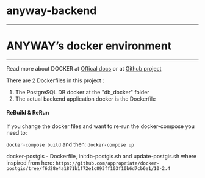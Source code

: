 # anyway-backend


------

# ANYWAY’s docker environment
-----------------------

Read more about DOCKER at [Offical docs](https://docs.docker.com/) or at [Github project](https://github.com/docker/docker)

There are 2 Dockerfiles in this project :
1) The PostgreSQL DB docker at the "db_docker" folder
2) The actual backend application docker is the Dockerfile


#### ReBuild & ReRun
If you change the docker files and want to re-run the docker-compose you need to:

`docker-compose build` and then: `docker-compose up`


docker-postgis - Dockerfile, initdb-postgis.sh and update-postgis.sh where inspired from here:
`https://github.com/appropriate/docker-postgis/tree/f6d28e4a1871b1f72e1c893ff103f10b6d7cb6e1/10-2.4`
 